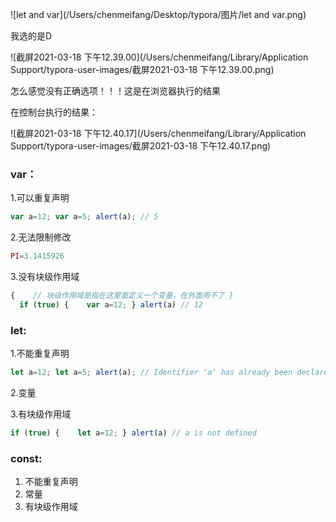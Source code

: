 ![let and var](/Users/chenmeifang/Desktop/typora/图片/let and var.png)

我选的是D

![截屏2021-03-18 下午12.39.00](/Users/chenmeifang/Library/Application Support/typora-user-images/截屏2021-03-18 下午12.39.00.png)

怎么感觉没有正确选项！！！这是在浏览器执行的结果

在控制台执行的结果：

![截屏2021-03-18 下午12.40.17](/Users/chenmeifang/Library/Application Support/typora-user-images/截屏2021-03-18 下午12.40.17.png)

### var：

1.可以重复声明

```js
var a=12; var a=5; alert(a); // 5 
```

2.无法限制修改

```js
PI=3.1415926
```

3.没有块级作用域

```js
{    // 块级作用域是指在这里面定义一个变量，在外面用不了 } 
  if (true) {    var a=12; } alert(a) // 12
```

### let:

1.不能重复声明

```js
let a=12; let a=5; alert(a); // Identifier 'a' has already been declared 
```

2.变量

3.有块级作用域

```js
if (true) {    let a=12; } alert(a) // a is not defined
```

### const:

1. 不能重复声明
2. 常量
3. 有块级作用域